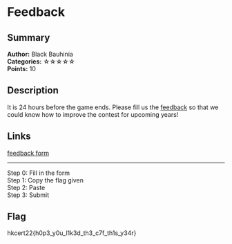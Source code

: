 Feedback
===
## Summary
**Author:** Black Bauhinia  
**Categories:** ☆☆☆☆☆  
**Points:** 10

## Description

It is 24 hours before the game ends. Please fill us the [feedback](https://docs.google.com/forms/d/e/1FAIpQLSfN-kcNKgvGOolRaAGIfDy6mFE-YwYTjdl09sMsXatxixDIHQ/viewform?usp=sf_link) so that we could know how to improve the contest for upcoming years!

## Links

[feedback form](https://docs.google.com/forms/d/e/1FAIpQLSfN-kcNKgvGOolRaAGIfDy6mFE-YwYTjdl09sMsXatxixDIHQ/viewform?usp=sf_link)

---

Step 0: Fill in the form  
Step 1: Copy the flag given  
Step 2: Paste  
Step 3: Submit

## Flag
hkcert22{h0p3_y0u_l1k3d_th3_c7f_th1s_y34r}
